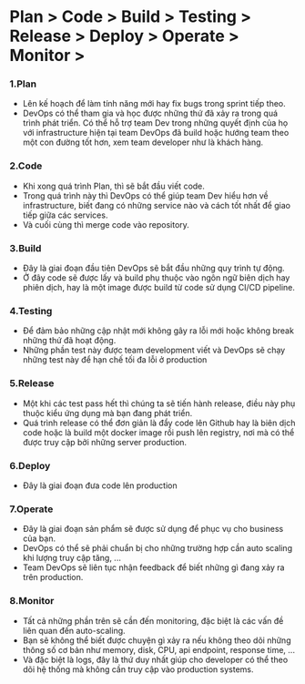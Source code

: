 # Plan > Code > Build > Testing > Release > Deploy > Operate > Monitor >

### 1.Plan
- Lên kế hoạch để làm tính năng mới hay fix bugs trong sprint tiếp theo.
- DevOps có thể tham gia và học được những thứ đã xảy ra trong quá trình phát triển. Có thể hỗ trợ team Dev trong những quyết định của họ với infrastructure hiện tại team DevOps đã build hoặc hướng team theo một con đường tốt hơn, xem team developer như là khách hàng.

### 2.Code
- Khi xong quá trình Plan, thì sẽ bắt đầu viết code.
- Trong quá trình này thì DevOps có thể giúp team Dev hiểu hơn về infrastructure, biết đang có những service nào và cách tốt nhất để giao tiếp giữa các services.
- Và cuối cùng thì merge code vào repository.

### 3.Build
- Đây là giai đoạn đầu tiên DevOps sẽ bắt đầu những quy trình tự động.
- Ở đây code sẽ được lấy và build phụ thuộc vào ngôn ngữ biên dịch hay phiên dịch, hay là một image được build từ code sử dụng CI/CD pipeline.

### 4.Testing
- Để đảm bảo những cập nhật mới không gây ra lỗi mới hoặc không break những thứ đã hoạt động.
- Những phần test này được team development viết và DevOps sẽ chạy những test này để hạn chế tối đa lỗi ở production

### 5.Release
- Một khi các test pass hết thì chúng ta sẽ tiến hành release, điều này phụ thuộc kiểu ứng dụng mà bạn đang phát triển.
- Quá trình release có thể đơn giản là đẩy code lên Github hay là biên dịch code hoặc là build một docker image rồi push lên registry, nơi mà có thể được truy cập bởi những server production.

### 6.Deploy
- Đây là giai đoạn đưa code lên production

### 7.Operate
- Đây là giai đoạn sản phẩm sẽ được sử dụng để phục vụ cho business của bạn.
- DevOps có thể sẽ phải chuẩn bị cho những trường hợp cần auto scaling khi lượng truy cập tăng, ...
- Team DevOps sẽ liên tục nhận feedback để biết những gì đang xảy ra trên production.

### 8.Monitor
- Tất cả những phần trên sẽ cần đến monitoring, đặc biệt là các vấn đề liên quan đến auto-scaling.
- Bạn sẽ không thể biết được chuyện gì xảy ra nếu không theo dõi những thông số cơ bản như memory, disk, CPU, api endpoint, response time, ...
- Và đặc biệt là logs, đây là thứ duy nhất giúp cho developer có thể theo dõi hệ thống mà không cần truy cập vào production systems.